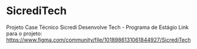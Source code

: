 # SicrediTech
Projeto Case Técnico Sicredi Desenvolve Tech - Programa de Estágio
Link para o projeto: https://www.figma.com/community/file/1018986131061844927/SicrediTech
